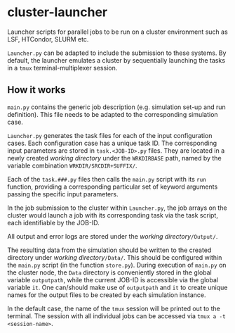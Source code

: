 # cluster-launcher
Launcher scripts for parallel jobs to be run on a cluster environment such as LSF, HTCondor, SLURM etc.

`Launcher.py` can be adapted to include the submission to these systems. 
By default, the launcher emulates a cluster by sequentially launching the tasks in a `tmux` terminal-multiplexer session.

## How it works

`main.py` contains the generic job description (e.g. simulation set-up and run definition).
This file needs to be adapted to the corresponding simulation case.

`Launcher.py` generates the task files for each of the input configuration cases.
Each configuration case has a unique task ID.
The corresponding input parameters are stored in `task.<JOB-ID>.py` files.
They are located in a newly created *working directory* under the `WRKDIRBASE` path,
named by the variable combination `WRKDIR/SRCDIR+SUFFIX/`.

Each of the `task.###.py` files then calls the `main.py` script with its `run` function,
providing a corresponding particular set of keyword arguments passing the specific input parameters.

In the job submission to the cluster within `Launcher.py`, the job arrays on the cluster
would launch a job with its corresponding task via the task script, each identifiable by the JOB-ID.

All output and error logs are stored under the *working directory*`/Output/`.

The resulting data from the simulation should be written to the created directory under *working directory*`/Data/`.
This should be configured within the `main.py` script (in the function `store.py`).
During execution of `main.py` on the cluster node, the `Data` directory is conveniently stored
in the global variable `outputpath`, while the current JOB-ID is accessible via the global variable `it`.
One can/should make use of `outputpath` and `it` to create unique names for the output files to be created
by each simulation instance.

In the default case, the name of the `tmux` session will be printed out to the terminal.
The session with all individual jobs can be accessed via `tmux a -t <session-name>`.
